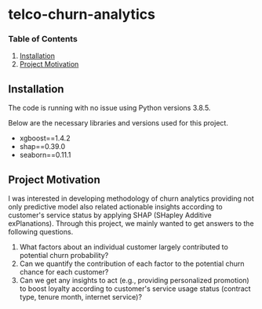 # telco-churn-analytics

### Table of Contents

1. [Installation](#installation)
2. [Project Motivation](#motivation)


## Installation <a name="installation"></a>

The code is running with no issue using Python versions 3.8.5.

Below are the necessary libraries and versions used for this project.
- xgboost==1.4.2
- shap==0.39.0
- seaborn==0.11.1


## Project Motivation<a name="motivation"></a>

I was interested in developing methodology of churn analytics providing not only predictive model also related actionable insights according to customer's service status by applying SHAP (SHapley Additive exPlanations).
Through this project, we mainly wanted to get answers to the following questions.

1. What factors about an individual customer largely contributed to potential churn probability?
2. Can we quantify the contribution of each factor to the potential churn chance for each customer?
3. Can we get any insights to act (e.g., providing personalized promotion) to boost loyalty  according to customer's service usage status (contract type, tenure month, internet service)?
